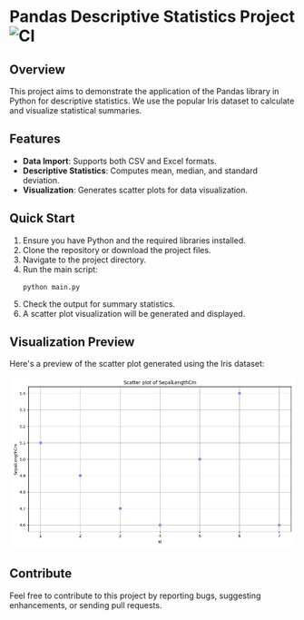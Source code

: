 # Pandas Descriptive Statistics Project ![CI](https://github.com/nogibjj/ids706-week2-panda/actions/workflows/ci.yml/badge.svg)

## Overview

This project aims to demonstrate the application of the Pandas library in Python for descriptive statistics. We use the popular Iris dataset to calculate and visualize statistical summaries.

## Features

- **Data Import**: Supports both CSV and Excel formats.
- **Descriptive Statistics**: Computes mean, median, and standard deviation.
- **Visualization**: Generates scatter plots for data visualization.

## Quick Start

1. Ensure you have Python and the required libraries installed.
2. Clone the repository or download the project files.
3. Navigate to the project directory.
4. Run the main script:
   ```
   python main.py
   ```
5. Check the output for summary statistics.
6. A scatter plot visualization will be generated and displayed.

## Visualization Preview

Here's a preview of the scatter plot generated using the Iris dataset:

[![Scatter Plot of Iris Dataset](scatter_plot.png)](scatter_plot.png)

## Contribute

Feel free to contribute to this project by reporting bugs, suggesting enhancements, or sending pull requests.